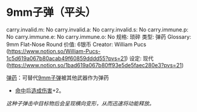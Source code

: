 # 9mm子弹（平头）

carry.invalid.m: No
carry.invalid.a: No
carry.invalid.s: No
carry.immune.p: No
carry.immune.e: No
carry.immune.o: No
规格: 琐碎
类型: 弹药
Glossary: 9mm Flat-Nose Round
价值: 6银币
Creator: William Pucs (https://www.notion.so/William-Pucs-1c5d619a067b80acab49f60859dddd55?pvs=21)
设定: 现代 (https://www.notion.so/1bad619a067b80ff93e5de5faec280e3?pvs=21)

<aside>

[弹药](https://www.notion.so/1b3d619a067b80a69233f4e32634e075?pvs=21)：可替代[9mm子弹](9mm%E5%AD%90%E5%BC%B9%201bbd619a067b808ea47ce85d8eab547e.md)被其他武器作为弹药

- [命中](https://www.notion.so/1b4d619a067b805b9ae6f266211ce9d3?pvs=21)后[造成伤害](https://www.notion.so/1b4d619a067b8092a3a9d4c4494aea00?pvs=21)+2。
</aside>

*这种子弹击中目标物后会呈现横向变形，从而迅速将动能释放。*